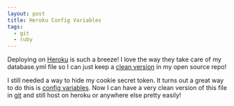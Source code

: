 ```yaml
---
layout: post
title: Heroku Config Variables
tags:
  - git
  - ruby
---
```


Deploying on [Heroku](http://www.heroku.com) is such a breeze! I love the way
they take care of my database.yml file so I can just keep a
[clean version](https://github.com/Kelsin/lilyladder/blob/master/config/database.yml)
in my open source repo!

I still needed a way to hide my cookie secret token. It turns out a great way to
do this is
[config variables](http://devcenter.heroku.com/articles/config-vars). Now I can
have a very clean version of this file in
[git](https://github.com/Kelsin/lilyladder/blob/master/config/initializers/secret_token.rb)
and still host on heroku or anywhere else pretty easily!
